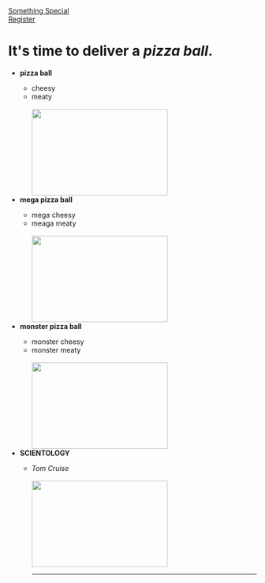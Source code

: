 <!DOCTYPE html>
<html>
<head>
	<title>Pizza Ball Delivery</title>
	</head>
	<body>
		<a href="newpage.html">Something Special</a><br>
		<a href="register.html">Register</a>
		<h1>It's time to deliver a <em>pizza ball</em>.</h1>
		<ul>
			<li><strong>pizza ball</Strong></li>
			<ul>
				<li>cheesy</li>
				<li>meaty</li><br>
				<img src="https://theawesomer.com/photos/2019/01/making_the_eric_andre_show_pizza_ball_t.jpg" width=275" height=175">
			</ul>
			<li><strong>mega pizza ball</strong></li>
			<ul>
				<li>mega cheesy</li>
				<li>meaga meaty</li><br>
				<img src="https://kirbiecravings.com/wp-content/uploads/2017/10/pepperoni-pizza-cheese-dip-9a-700x690.jpg"  width=275" height=175">
			</ul>
			<li><strong>monster pizza ball</strong></li>
			<ul>
				<li>monster cheesy</li>
				<li>monster meaty</li><br>
				<img src="https://vignette.wikia.nocookie.net/spaceballs/images/c/c4/Pizza_the_Hutt.jpg/revision/latest?cb=20181205062614" width=275" height=175">
			</ul>
			<li><strong>SCIENTOLOGY</strong></li>
			<ul>
				<li><em>Tom Cruise</em></li><br>
				<img src="https://akns-images.eonline.com/eol_images/Entire_Site/201268/1024.tom.op.ls.7812.jpg?fit=around|1024:auto&output-quality=90&crop=1024:auto;center,top" width=275" height=175">
				<hr>
			</ul>
		</ul>
	</body>

</html>
